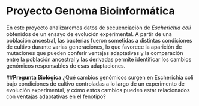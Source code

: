 # Proyecto Genoma Bioinformática
En este proyecto analizaremos datos de secuenciación de _Escherichia coli_ obtenidos de un ensayo de evolución experimental. A partir de una población ancestral, las bacterias fueron sometidas a distintas condiciones de cultivo durante varias generaciones, lo que favorece la aparición de mutaciones que pueden conferir ventajas adaptativas y la comparación entre la población ancestral y las derivadas permite identificar los cambios genómicos responsables de esas adaptaciones.

##**Pregunta Biológica**
¿Qué cambios genómicos surgen en Escherichia coli bajo condiciones de cultivo controladas a lo largo de un experimento de evolución experimental, y cómo estos cambios pueden estar relacionados con ventajas adaptativas en el fenotipo?

